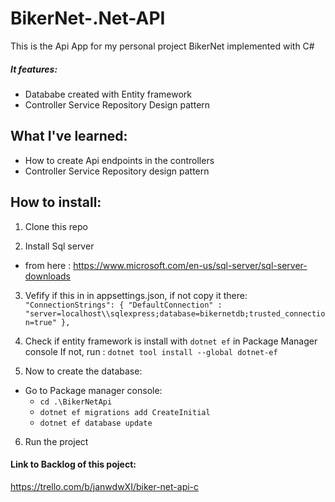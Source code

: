 # BikerNet-.Net-API
This is the Api App for my personal project BikerNet implemented with C#
##### It features:
- Datababe created with Entity framework
- Controller Service Repository Design pattern

## What I've learned:
- How to create Api endpoints in the controllers
- Controller Service Repository design pattern


## How to install:
1. Clone this repo

2. Install Sql server 
  - from here : https://www.microsoft.com/en-us/sql-server/sql-server-downloads

3. Vefify if this in in appsettings.json, if not copy it there:
`"ConnectionStrings": {
    "DefaultConnection" : "server=localhost\\sqlexpress;database=bikernetdb;trusted_connection=true"
  },`

4. Check if entity framework is install with `dotnet ef` in Package Manager console
If not, run : `dotnet tool install --global dotnet-ef`

5. Now to create the database: 
  - Go to Package manager console:
    - `cd .\BikerNetApi`
    - `dotnet ef migrations add CreateInitial`
    - `dotnet ef database update`

6. Run the project


#### Link to Backlog of this poject:
https://trello.com/b/janwdwXI/biker-net-api-c


<!-- questions:  

what does everything in program do
what is to know about controllers
have sql server installed
sql server management studio optional

make sure this""ConnectionStrings": {
    "DefaultConnection" : "server=localhost\\sqlexpress;database=bikernetdb;trusted_connection=true"
  }," is in appsettings.json

  do dotnet ef in PM if not do dotnet tool install --global dotnet-ef

  now create migration:
  in PM 
  cd .\BikerNetApi
  dotnet ef migrations add CreateInitial
  dotnet ef database update
  you can now see db in sql server managment studio

-->